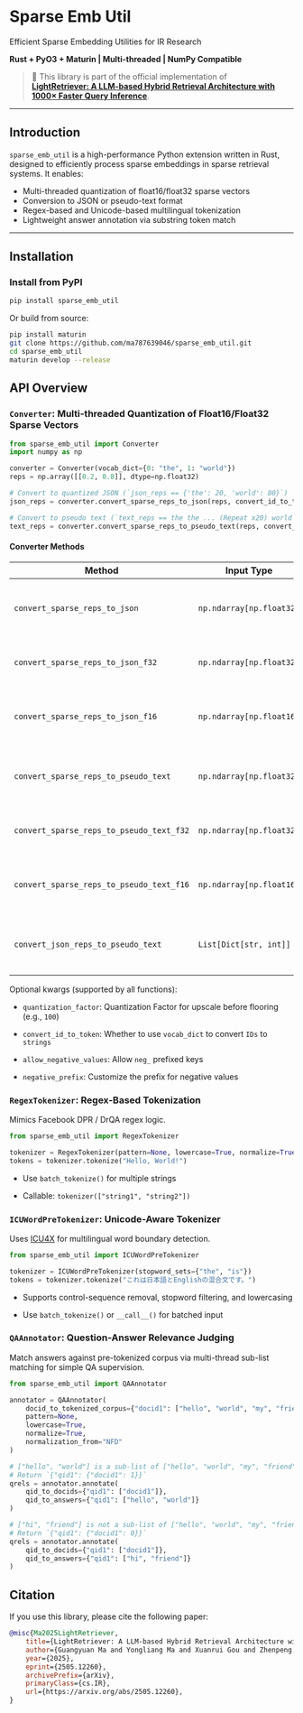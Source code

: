 # Sparse Emb Util

Efficient Sparse Embedding Utilities for IR Research

**Rust + PyO3 + Maturin | Multi-threaded | NumPy Compatible**

> 🔬 This library is part of the official implementation of  
> [**LightRetriever: A LLM-based Hybrid Retrieval Architecture with 1000× Faster Query Inference**](https://arxiv.org/abs/2505.12260).

---

## Introduction

`sparse_emb_util` is a high-performance Python extension written in Rust, designed to efficiently process sparse embeddings in sparse retrieval systems. It enables:

- Multi-threaded quantization of float16/float32 sparse vectors
- Conversion to JSON or pseudo-text format
- Regex-based and Unicode-based multilingual tokenization
- Lightweight answer annotation via substring token match

---

## Installation

### Install from PyPI

```bash
pip install sparse_emb_util
```

Or build from source:

```bash
pip install maturin
git clone https://github.com/ma787639046/sparse_emb_util.git
cd sparse_emb_util
maturin develop --release
```

## API Overview

### `Converter`: Multi-threaded Quantization of Float16/Float32 Sparse Vectors

```python
from sparse_emb_util import Converter
import numpy as np

converter = Converter(vocab_dict={0: "the", 1: "world"})
reps = np.array([[0.2, 0.8]], dtype=np.float32)

# Convert to quantized JSON (`json_reps == {'the': 20, 'world': 80}`)
json_reps = converter.convert_sparse_reps_to_json(reps, convert_id_to_token=True)

# Convert to pseudo text (`text_reps == the the ... (Repeat x20) world world world ... (Repeat x80)`)
text_reps = converter.convert_sparse_reps_to_pseudo_text(reps, convert_id_to_token=True)
```

#### Converter Methods

| Method | Input Type | Output | Description |
|--------|------------|--------|-------------|
| `convert_sparse_reps_to_json` | `np.ndarray[np.float32]` | `List[Dict[str, int]]` | Convert float32 sparse vectors to quantized JSON format |
| `convert_sparse_reps_to_json_f32` | `np.ndarray[np.float32]` | `List[Dict[str, int]]` | Same as above, explicitly for float32 |
| `convert_sparse_reps_to_json_f16` | `np.ndarray[np.float16]` | `List[Dict[str, int]]` | Convert float16 sparse vectors to quantized JSON format |
| `convert_sparse_reps_to_pseudo_text` | `np.ndarray[np.float32]` | `List[str]` | Convert float32 sparse vectors to quantized pseudo text |
| `convert_sparse_reps_to_pseudo_text_f32` | `np.ndarray[np.float32]` | `List[str]` | Same as above, explicitly for float32 |
| `convert_sparse_reps_to_pseudo_text_f16` | `np.ndarray[np.float16]` | `List[str]` | Convert float16 sparse vectors to quantized pseudo text |
| `convert_json_reps_to_pseudo_text` | `List[Dict[str, int]]` | `List[str]` | Convert JSON representations back into pseudo-text format |

Optional kwargs (supported by all functions):

- `quantization_factor`: Quantization Factor for upscale before flooring (e.g., `100`)

- `convert_id_to_token`: Whether to use `vocab_dict` to convert `IDs` to `strings`

- `allow_negative_values`: Allow `neg_` prefixed keys

- `negative_prefix`: Customize the prefix for negative values



### `RegexTokenizer`: Regex-Based Tokenization

Mimics Facebook DPR / DrQA regex logic.

```python
from sparse_emb_util import RegexTokenizer

tokenizer = RegexTokenizer(pattern=None, lowercase=True, normalize=True, normalization_from="NFD")
tokens = tokenizer.tokenize("Hello, World!")
```

- Use `batch_tokenize()` for multiple strings

- Callable: `tokenizer(["string1", "string2"])`




### `ICUWordPreTokenizer`: Unicode-Aware Tokenizer

Uses [ICU4X](https://github.com/unicode-org/icu4x) for multilingual word boundary detection.

```python
from sparse_emb_util import ICUWordPreTokenizer

tokenizer = ICUWordPreTokenizer(stopword_sets={"the", "is"})
tokens = tokenizer.tokenize("これは日本語とEnglishの混合文です。")
```

- Supports control-sequence removal, stopword filtering, and lowercasing

- Use `batch_tokenize()` or `__call__()` for batched input



### `QAAnnotator`: Question-Answer Relevance Judging

Match answers against pre-tokenized corpus via multi-thread sub-list matching for simple QA supervision.

```python
from sparse_emb_util import QAAnnotator

annotator = QAAnnotator(
    docid_to_tokenized_corpus={"docid1": ["hello", "world", "my", "friend", "!"]},
    pattern=None,
    lowercase=True,
    normalize=True,
    normalization_from="NFD"
)

# ["hello", "world"] is a sub-list of ["hello", "world", "my", "friend", "!"]
# Return `{"qid1": {"docid1": 1}}`
qrels = annotator.annotate(
    qid_to_docids={"qid1": ["docid1"]},
    qid_to_answers={"qid1": ["hello", "world"]}
)

# ["hi", "friend"] is not a sub-list of ["hello", "world", "my", "friend", "!"]
# Return `{"qid1": {"docid1": 0}}`
qrels = annotator.annotate(
    qid_to_docids={"qid1": ["docid1"]},
    qid_to_answers={"qid1": ["hi", "friend"]}
)
```


## Citation

If you use this library, please cite the following paper:

```bibtex
@misc{Ma2025LightRetriever,
    title={LightRetriever: A LLM-based Hybrid Retrieval Architecture with 1000x Faster Query Inference}, 
    author={Guangyuan Ma and Yongliang Ma and Xuanrui Gou and Zhenpeng Su and Ming Zhou and Songlin Hu},
    year={2025},
    eprint={2505.12260},
    archivePrefix={arXiv},
    primaryClass={cs.IR},
    url={https://arxiv.org/abs/2505.12260}, 
}
```

